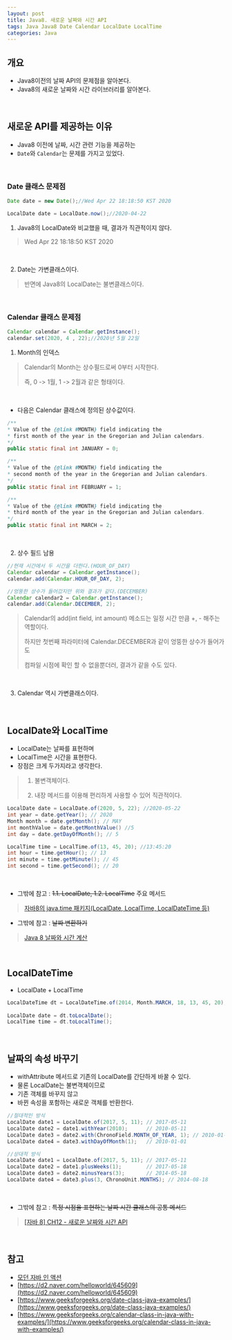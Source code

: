 ```yaml
---
layout: post
title: Java8. 새로운 날짜와 시간 API
tags: Java Java8 Date Calendar LocalDate LocalTime
categories: Java
---
```

## 개요
* Java8이전의 날짜 API의 문제점을 알아본다.
* Java8의 새로운 날짜와 시간 라이브러리를 알아본다.
  
<br>  

## 새로운 API를 제공하는 이유
* Java8 이전에 날짜, 시간 관련 기능을 제공하는
* `Date`와 `Calendar`는 문제를 가지고 있었다.  

<br> 

### Date 클래스 문제점
```java
Date date = new Date();//Wed Apr 22 18:18:50 KST 2020

LocalDate date = LocalDate.now();//2020-04-22
```
1. Java8의 LocalDate와 비교했을 때, 결과가 직관적이지 않다.
> Wed Apr 22 18:18:50 KST 2020
  
<br>  

2. Date는 가변클래스이다.
> 반면에 Java8의 LocalDate는 불변클래스이다.

<br> 

### Calendar 클래스 문제점
```java
Calendar calendar = Calendar.getInstance();
calendar.set(2020, 4 , 22);//2020년 5월 22일
```
1. Month의 인덱스
> Calendar의 Month는 상수필드로써 0부터 시작한다.
>
> 즉, 0 -> 1월, 1 -> 2월과 같은 형태이다.  
  
<br>  

* 다음은 Calendar 클래스에 정의된 상수값이다.  
  
```java  
/**
* Value of the {@link #MONTH} field indicating the
* first month of the year in the Gregorian and Julian calendars.
*/
public static final int JANUARY = 0;

/**
* Value of the {@link #MONTH} field indicating the
* second month of the year in the Gregorian and Julian calendars.
*/
public static final int FEBRUARY = 1;

/**
* Value of the {@link #MONTH} field indicating the
* third month of the year in the Gregorian and Julian calendars.
*/
public static final int MARCH = 2;
```  
  
<br>  

2. 상수 필드 남용  

```java  
//현재 시간에서 두 시간을 더한다.(HOUR_OF_DAY)
Calendar calendar = Calendar.getInstance();
calendar.add(Calendar.HOUR_OF_DAY, 2);

//엉뚱한 상수가 들어갔지만 위와 결과가 같다.(DECEMBER)
Calendar calendar2 = Calendar.getInstance();
calendar.add(Calendar.DECEMBER, 2);
```
  
> Calendar의 add(int field, int amount) 메소드는 일정 시간 만큼 +, - 해주는 역할이다.
>
> 하지만 첫번째 파라미터에 Calendar.DECEMBER과 같이 엉뚱한 상수가 들어가도 
>
> 컴파일 시점에 확인 할 수 없을뿐더러, 결과가 같을 수도 있다.
  
<br>  

3. Calendar 역시 가변클래스이다.
  
<br>  

## LocalDate와 LocalTime
* LocalDate는 날짜를 표현하며 
* LocalTime은 시간을 표현한다.
* 장점은 크게 두가지라고 생각한다.
> 1. 불변객체이다.
>
> 2. 내장 메서드를 이용해 편리하게 사용할 수 있어 직관적이다.

```java
LocalDate date = LocalDate.of(2020, 5, 22); //2020-05-22
int year = date.getYear(); // 2020
Month month = date.getMonth(); // MAY
int monthValue = date.getMonthValue() //5
int day = date.getDayOfMonth(); // 5

LocalTime time = LocalTime.of(13, 45, 20); //13:45:20
int hour = time.getHour(); // 13
int minute = time.getMinute(); // 45
int second = time.getSecond(); // 20
```
  
<br>  

* 그밖에 참고 : ~~1.1. LocalDate, 1.2. LocalTime~~ 주요 메서드
> [자바8의 java.time 패키지(LocalDate, LocalTime, LocalDateTime 등)](http://blog.eomdev.com/java/2016/04/01/%EC%9E%90%EB%B0%948%EC%9D%98-java.time-%ED%8C%A8%ED%82%A4%EC%A7%80.html)

* 그밖에 참고 : ~~날짜 변환하기~~
> [Java 8 날짜와 시간 계산](https://madplay.github.io/post/java8-date-and-time)

<br>  

## LocalDateTime  
* LocalDate + LocalTime  

```java
LocalDateTime dt = LocalDateTime.of(2014, Month.MARCH, 18, 13, 45, 20);
  
LocalDate date = dt.toLocalDate();  
LocalTime time = dt.toLocalTime();
```

<br>  

## 날짜의 속성 바꾸기
* withAttribute 메서드로 기존의 LocalDate를 간단하게 바꿀 수 있다.
* 물론 LocalDate는 불변객체이므로
* 기존 객체를 바꾸지 않고 
* 바뀐 속성을 포함하는 새로운 객체를 반환한다.  

```java
//절대적인 방식 
LocalDate date1 = LocalDate.of(2017, 5, 11); // 2017-05-11
LocalDate date2 = date1.withYear(2010);      // 2010-05-11
LocalDate date3 = date2.with(ChronoField.MONTH_OF_YEAR, 1); // 2010-01-11 
LocalDate date4 = date3.withDayOfMonth(1);   // 2010-01-01

//상대적 방식
LocalDate date1 = LocalDate.of(2017, 5, 11); // 2017-05-11
LocalDate date2 = date1.plusWeeks(1);        // 2017-05-18
LocalDate date3 = date2.minusYears(3);       // 2014-05-18
LocalDate date4 = date3.plus(3, ChronoUnit.MONTHS); // 2014-08-18
```
  
<br>  

* 그밖에 참고 : ~~특정 시점을 표현하는 날짜 시간 클래스의 공통 메서드~~
> [[자바 8] CH12 - 새로운 날짜와 시간 API](http://blog.naver.com/PostView.nhn?blogId=hehe5959&logNo=221003414774&parentCategoryNo=&categoryNo=20&viewDate=&isShowPopularPosts=true&from=search)



<br>  

## 참고
* [모던 자바 인 액션](http://www.yes24.com/Product/Goods/77125987?Acode=101)
* [https://d2.naver.com/helloworld/645609](https://d2.naver.com/helloworld/645609)
* [https://www.geeksforgeeks.org/date-class-java-examples/](https://www.geeksforgeeks.org/date-class-java-examples/)
* [https://www.geeksforgeeks.org/calendar-class-in-java-with-examples/](https://www.geeksforgeeks.org/calendar-class-in-java-with-examples/)
